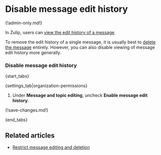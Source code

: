 # Disable message edit history

{!admin-only.md!}

In Zulip, users can [view the edit history of a message](/help/view-a-messages-edit-history).

To remove the edit history of a single message, it is usually best to
[delete the message](/help/delete-a-message#delete-a-message-completely)
entirely. However, you can also disable viewing of message edit history more
generally.

### Disable message edit history

{start_tabs}

{settings_tab|organization-permissions}

1. Under **Message and topic editing**, uncheck **Enable message edit history**.

{!save-changes.md!}

{end_tabs}

## Related articles

* [Restrict message editing and deletion](/help/restrict-message-editing-and-deletion)

